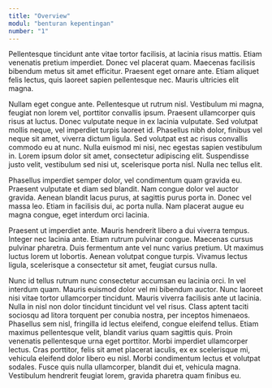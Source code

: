 ```yaml
---
title: "Overview"
modul: "benturan kepentingan"
number: "1"
---
```

Pellentesque tincidunt ante vitae tortor facilisis, at lacinia risus mattis. Etiam venenatis pretium imperdiet. Donec vel placerat quam. Maecenas facilisis bibendum metus sit amet efficitur. Praesent eget ornare ante. Etiam aliquet felis lectus, quis laoreet sapien pellentesque nec. Mauris ultricies elit magna.

Nullam eget congue ante. Pellentesque ut rutrum nisl. Vestibulum mi magna, feugiat non lorem vel, porttitor convallis ipsum. Praesent ullamcorper quis risus at luctus. Donec vulputate neque in ex lacinia vulputate. Sed volutpat mollis neque, vel imperdiet turpis laoreet id. Phasellus nibh dolor, finibus vel neque sit amet, viverra dictum ligula. Sed volutpat est ac risus convallis commodo eu at nunc. Nulla euismod mi nisi, nec egestas sapien vestibulum in. Lorem ipsum dolor sit amet, consectetur adipiscing elit. Suspendisse justo velit, vestibulum sed nisi ut, scelerisque porta nisl. Nulla nec tellus elit.

Phasellus imperdiet semper dolor, vel condimentum quam gravida eu. Praesent vulputate et diam sed blandit. Nam congue dolor vel auctor gravida. Aenean blandit lacus purus, at sagittis purus porta in. Donec vel massa leo. Etiam in facilisis dui, ac porta nulla. Nam placerat augue eu magna congue, eget interdum orci lacinia.

Praesent ut imperdiet ante. Mauris hendrerit libero a dui viverra tempus. Integer nec lacinia ante. Etiam rutrum pulvinar congue. Maecenas cursus pulvinar pharetra. Duis fermentum ante vel nunc varius pretium. Ut maximus luctus lorem ut lobortis. Aenean volutpat congue turpis. Vivamus lectus ligula, scelerisque a consectetur sit amet, feugiat cursus nulla.

Nunc id tellus rutrum nunc consectetur accumsan eu lacinia orci. In vel interdum quam. Mauris euismod dolor vel mi bibendum auctor. Nunc laoreet nisi vitae tortor ullamcorper tincidunt. Mauris viverra facilisis ante ut lacinia. Nulla in nisl non dolor tincidunt tincidunt vel vel risus. Class aptent taciti sociosqu ad litora torquent per conubia nostra, per inceptos himenaeos. Phasellus sem nisl, fringilla id lectus eleifend, congue eleifend tellus. Etiam maximus pellentesque velit, blandit varius quam sagittis quis. Proin venenatis pellentesque urna eget porttitor. Morbi imperdiet ullamcorper lectus. Cras porttitor, felis sit amet placerat iaculis, ex ex scelerisque mi, vehicula eleifend dolor libero eu nisl. Morbi condimentum lectus et volutpat sodales. Fusce quis nulla ullamcorper, blandit dui et, vehicula magna. Vestibulum hendrerit feugiat lorem, gravida pharetra quam finibus eu.